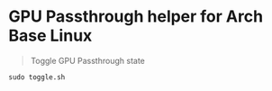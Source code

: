 # GPU Passthrough helper for Arch Base Linux

> Toggle GPU Passthrough state

```
sudo toggle.sh
```
